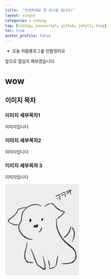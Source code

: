 ```yaml
---
title:  "안녕하세요 첫 포스팅 입니다!"
layout: single
categories : coding
tag: [coding, javascript, github, jekyll, blog]
toc: true
author_profile: false
---
```

* 오늘 처음블로그를 만들었어요

앞으로 열심히 해보겠습니다.

# wow

## 이미지 목차

### 이미지 세부목차1

이미지입니다

### 이미지 세부목차2

이미지입니다

### 이미지 세부목차 3

이미지입니다




![dog](../images/2022-08-29-first/dog.jpg)
